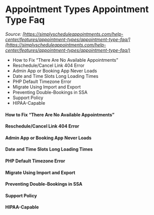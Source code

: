 # Appointment Types Appointment Type Faq


*Source: [https://simplyscheduleappointments.com/help-center/features/appointment-types/appointment-type-faq/](https://simplyscheduleappointments.com/help-center/features/appointment-types/appointment-type-faq/)*

- How to Fix “There Are No Available Appointments”
- Reschedule/Cancel Link 404 Error
- Admin App or Booking App Never Loads
- Date and Time Slots Long Loading Times
- PHP Default Timezone Error
- Migrate Using Import and Export
- Preventing Double-Bookings in SSA
- Support Policy
- HIPAA-Capable

#### How to Fix “There Are No Available Appointments”

#### Reschedule/Cancel Link 404 Error

#### Admin App or Booking App Never Loads

#### Date and Time Slots Long Loading Times

#### PHP Default Timezone Error

#### Migrate Using Import and Export

#### Preventing Double-Bookings in SSA

#### Support Policy

#### HIPAA-Capable
